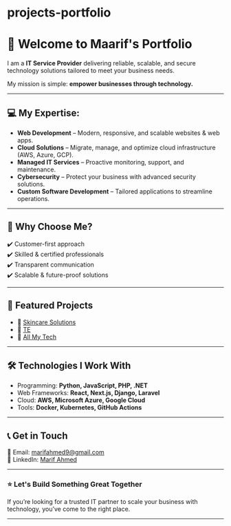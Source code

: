 # projects-portfolio

# 👋 Welcome to Maarif's Portfolio

I am a **IT Service Provider** delivering reliable, scalable, and secure technology solutions tailored to meet your business needs.  

My mission is simple: **empower businesses through technology.**

---

## 💻 My Expertise:
- **Web Development** – Modern, responsive, and scalable websites & web apps.  
- **Cloud Solutions** – Migrate, manage, and optimize cloud infrastructure (AWS, Azure, GCP).  
- **Managed IT Services** – Proactive monitoring, support, and maintenance.  
- **Cybersecurity** – Protect your business with advanced security solutions.  
- **Custom Software Development** – Tailored applications to streamline operations.  

---

## 🚀 Why Choose Me?
✔️ Customer-first approach  
✔️ Skilled & certified professionals  
✔️ Transparent communication  
✔️ Scalable & future-proof solutions  

---

## 📂 Featured Projects
- 🔗 [Skincare Solutions](https://skincaresolution.com.pk/)
- 🔗 [TE](https://www.te.com/en/home.html) 
- 🔗 [All My Tech](https://allmytech.ae/) 

---

## 🛠️ Technologies I Work With
- Programming: **Python, JavaScript, PHP, .NET**  
- Web Frameworks: **React, Next.js, Django, Laravel**  
- Cloud: **AWS, Microsoft Azure, Google Cloud**  
- Tools: **Docker, Kubernetes, GitHub Actions**  

---

## 📞 Get in Touch
📧 Email: [marifahmed9@gmail.com](mailto:marifahmed9@gmail.com)  
💼 LinkedIn: [Marif Ahmed](https://www.linkedin.com/in/marif-ahmed/)  

---

### ⭐ Let's Build Something Great Together
If you’re looking for a trusted IT partner to scale your business with technology, you’ve come to the right place.  

---
